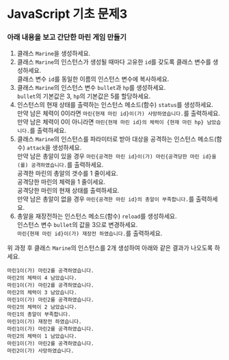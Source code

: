 # JavaScript 기초 문제3

### 아래 내용을 보고 간단한 마린 게임 만들기

1. 클래스 `Marine`을 생성하세요.
2. 클래스 `Marine`의 인스턴스가 생성될 때마다 고유한 `id`를 갖도록 클래스 변수를 생성하세요.  
   클래스 변수 `id`를 동일한 이름의 인스턴스 변수에 복사하세요.
3. 클래스 `Marine`의 인스턴스 변수 `bullet`과 `hp`를 생성하세요.  
   `bullet`의 기본값은 3, `hp`의 기본값은 5를 할당하세요.
4. 인스턴스의 현재 상태를 출력하는 인스턴스 메소드(함수) `status`를 생성하세요.  
   만약 남은 체력이 0이라면 `마린{현재 마린 id}이(가) 사망하였습니다.`를 출력하세요.  
   만약 남은 체력이 0이 아니라면 `마린{현재 마린 id}의 체력이 {현재 마린 hp} 남았습니다.`를 출력하세요.
5. 클래스 `Marine`의 인스턴스를 파라미터로 받아 대상을 공격하는 인스턴스 메소드(함수) `attack`을 생성하세요.  
   만약 남은 총알이 있을 경우 `마린{공격한 마린 id}이(가) 마린{공격당한 마린 id}을(를) 공격하였습니다.`를 출력하세요.  
   공격한 마린의 총알의 갯수를 1 줄이세요.  
   공격당한 마린의 체력을 1 줄이세요.  
   공격당한 마린의 현재 상태를 출력하세요.  
   만약 남은 총알이 없을 경우 `마린{공격한 마린 id}의 총알이 부족합니다.`를 출력하세요.
6. 총알을 재장전하는 인스턴스 메소드(함수) `reload`를 생성하세요.  
   인스턴스 변수 `bullet`의 값을 3으로 변경하세요.  
   `마린{현재 마린 id}이(가) 재장전 하였습니다.`를 출력하세요.

위 과정 후 클래스 `Marine`의 인스턴스를 2개 생성하여 아래와 같은 결과가 나오도록 하세요.

```
마린1이(가) 마린2를 공격하였습니다.
마린2의 체력이 4 남았습니다.
마린1이(가) 마린2를 공격하였습니다.
마린2의 체력이 3 남았습니다.
마린1이(가) 마린2를 공격하였습니다.
마린2의 체력이 2 남았습니다.
마린1의 총알이 부족합니다.
마린1이(가) 재장전 하였습니다.
마린1이(가) 마린2를 공격하였습니다.
마린2의 체력이 1 남았습니다.
마린1이(가) 마린2를 공격하였습니다.
마린2이(가) 사망하였습니다.
```